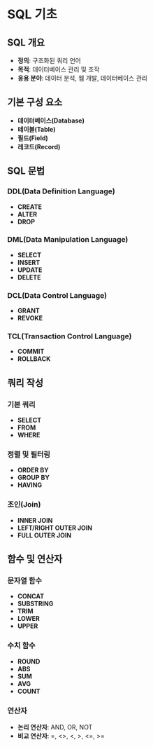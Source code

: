 # SQL 기초
## SQL 개요
- **정의**: 구조화된 쿼리 언어
- **목적**: 데이터베이스 관리 및 조작
- **응용 분야**: 데이터 분석, 웹 개발, 데이터베이스 관리

## 기본 구성 요소
- **데이터베이스(Database)**
- **테이블(Table)**
- **필드(Field)**
- **레코드(Record)**

## SQL 문법
### DDL(Data Definition Language)
- **CREATE**
- **ALTER**
- **DROP**

### DML(Data Manipulation Language)
- **SELECT**
- **INSERT**
- **UPDATE**
- **DELETE**

### DCL(Data Control Language)
- **GRANT**
- **REVOKE**

### TCL(Transaction Control Language)
- **COMMIT**
- **ROLLBACK**

## 쿼리 작성
### 기본 쿼리
- **SELECT**
- **FROM**
- **WHERE**

### 정렬 및 필터링
- **ORDER BY**
- **GROUP BY**
- **HAVING**

### 조인(Join)
- **INNER JOIN**
- **LEFT/RIGHT OUTER JOIN**
- **FULL OUTER JOIN**

## 함수 및 연산자
### 문자열 함수
- **CONCAT**
- **SUBSTRING**
- **TRIM**
- **LOWER**
- **UPPER**

### 수치 함수
- **ROUND**
- **ABS**
- **SUM**
- **AVG**
- **COUNT**

### 연산자
- **논리 연산자**: AND, OR, NOT
- **비교 연산자**: =, <>, <, >, <=, >=

